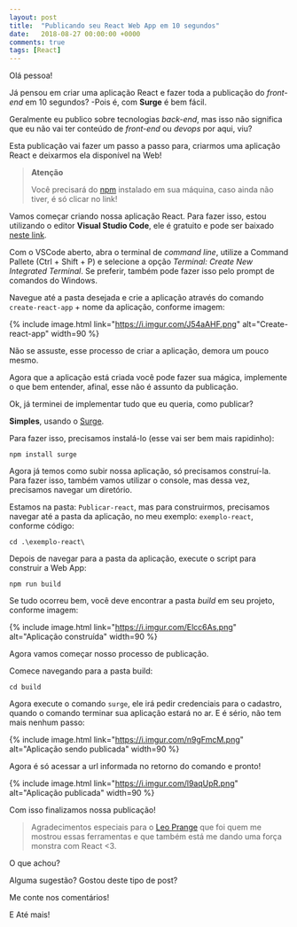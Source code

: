 ```yaml
---
layout: post
title:  "Publicando seu React Web App em 10 segundos"
date:   2018-08-27 00:00:00 +0000
comments: true
tags: [React]
---
```


Olá pessoa!

Já pensou em criar uma aplicação React e fazer toda a publicação do *front-end* em 10 segundos? -Pois é, com **Surge** é bem fácil.

<!--more-->

Geralmente eu publico sobre tecnologias *back-end*, mas isso não significa que eu não vai ter conteúdo de *front-end* ou *devops* por aqui, viu?

Esta publicação vai fazer um passo a passo para, criarmos uma aplicação React e deixarmos ela disponível na Web!

> **Atenção**
>
> Você precisará do [npm](https://www.npmjs.com/) instalado em sua máquina, caso ainda não tiver, é só clicar no link!

Vamos começar criando nossa aplicação React. Para fazer isso, estou utilizando o editor **Visual Studio Code**, ele é gratuito e pode ser baixado [neste link](https://code.visualstudio.com/). 

Com o VSCode aberto, abra o terminal de *command line*, utilize a Command Pallete (Ctrl + Shift + P) e selecione a opção *Terminal: Create New Integrated Terminal*. Se preferir, também pode fazer isso pelo prompt de comandos do Windows.

Navegue até a pasta desejada e crie a aplicação através do comando `create-react-app` + nome da aplicação, conforme imagem:

{% include image.html link="https://i.imgur.com/J54aAHF.png" alt="Create-react-app" width=90 %}

Não se assuste, esse processo de criar a aplicação, demora um pouco mesmo.

Agora que a aplicação está criada você pode fazer sua mágica, implemente o que bem entender, afinal, esse não é assunto da publicação.

Ok, já terminei de implementar tudo que eu queria, como publicar?

**Simples**, usando o [Surge](http://surge.sh/).

Para fazer isso, precisamos instalá-lo (esse vai ser bem mais rapidinho):

```
npm install surge
```

Agora já temos como subir nossa aplicação, só precisamos construí-la. Para fazer isso, também vamos utilizar o console, mas dessa vez, precisamos navegar um diretório.

Estamos na pasta: `Publicar-react`, mas para construirmos, precisamos navegar até a pasta da aplicação, no meu exemplo: `exemplo-react`, conforme código:

```
cd .\exemplo-react\
```

Depois de navegar para a pasta da aplicação, execute o script para construir a Web App:

```
npm run build
```

Se tudo ocorreu bem, você deve encontrar a pasta *build* em seu projeto, conforme imagem:

{% include image.html link="https://i.imgur.com/Elcc6As.png" alt="Aplicação construída" width=90 %}

Agora vamos começar nosso processo de publicação.

Comece navegando para a pasta build:

```
cd build
```

Agora execute o comando `surge`, ele irá pedir credenciais para o cadastro, quando o comando terminar sua aplicação estará no ar. E é sério, não tem mais nenhum passo:

{% include image.html link="https://i.imgur.com/n9gFmcM.png" alt="Aplicação sendo publicada" width=90 %}

Agora é só acessar a url informada no retorno do comando e pronto!

{% include image.html link="https://i.imgur.com/l9aqUpR.png" alt="Aplicação publicada" width=90 %}

Com isso finalizamos nossa publicação! 

> Agradecimentos especiais para o [Leo Prange](https://github.com/leonardoprange) que foi quem me mostrou essas ferramentas e que também está me dando uma força monstra com React <3.

O que achou?

Alguma sugestão? Gostou deste tipo de post?

Me conte nos comentários!

E Até mais!